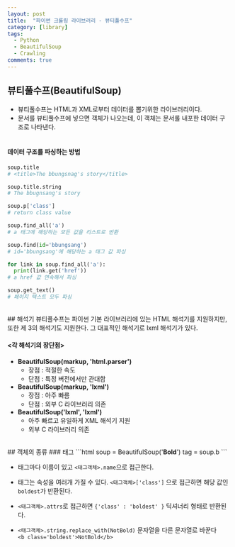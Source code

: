 ```yaml
---
layout: post
title:  "파이썬 크롤링 라이브러리 - 뷰티풀수프"
category: [library]
tags:
  - Python
  - BeautifulSoup
  - Crawling
comments: true
---
```


## 뷰티풀수프(BeautifulSoup)
- 뷰티풀수프는 HTML과 XML로부터 데이터를 뽑기위한 라이브러리이다.
- 문서를 뷰티풀수프에 넣으면 객체가 나오는데, 이 객체는 문서롤 내포한 데이터 구조로 나타낸다.<br><br>

#### 데이터 구조를 파싱하는 방법
```python
soup.title
# <title>The bbungsnag's story</title>

soup.title.string
# The bbugnsang's story

soup.p['class']
# return class value

soup.find_all('a')
# a 태그에 해당하는 모든 값을 리스트로 반환

soup.find(id='bbungsang')
# id='bbungsang'에 해당하는 a 태그 값 파싱

for link in soup.find_all('a'):
  print(link.get('href'))
# a href 값 연속해서 파싱

soup.get_text()
# 페이지 텍스트 모두 파싱
```
<br>
## 해석기
뷰티플수프는 파이썬 기본 라이브러리에 있는 HTML 해석기를 지원하지만, 또한 제 3의 해석기도 지원한다. 그 대표적인 해석기로 lxml 해석기가 있다.

#### <각 해석기의 장단점\>
- **BeautifulSoup(markup, 'html.parser')**
  - 장점 : 적절한 속도
  - 단점 : 특정 버전에서만 관대함
- **BeautifulSoup(markup, 'lxml')**
  - 장점 : 아주 빠름
  - 단점 : 외부 C 라이브러리 의존
- **BeautifulSoup('lxml', 'lxml')**
  - 아주 빠르고 유일하게 XML 해석기 지원
  - 외부 C 라이브러리 의존

<br>
## 객체의 종류
### 태그
```html
<!-- 태그 객체 생성 -->
soup = BeautifulSoup('<b class="boldest">Bold</b>')
tag = soup.b
```

- 태그마다 이름이 있고 `<태그객체>.name`으로 접근한다.

- 태그는 속성을 여러개 가질 수 있다. `<태그객체>['class']` 으로 접근하면 해당 값인 `boldest`가 반환된다.

- `<태그객체>.attrs`로 접근하면 `{'class' : 'boldest' }` 딕셔너리 형태로 반환된다.

- `<태그객체>.string.replace_with(NotBold)` 문자열을 다른 문자열로 바꾼다 <br>
`<b class='boldest'>NotBold</b>`
